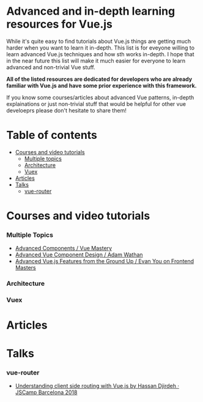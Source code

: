 # Advanced and in-depth learning resources for Vue.js
While it's quite easy to find tutorials about Vue.js things are getting much harder when you want to learn it in-depth. This list is for eveyone willing to learn advanced Vue.js techniques and how sth works in-depth. I hope that in the near future this list will make it much easier for everyone to learn advanced and non-trivial Vue stuff. 

**All of the listed resources are dedicated for developers who are already familiar with Vue.js and have some prior experience with this framework.**

If you know some courses/articles about advanced Vue patterns, in-depth explainations or just non-trivial stuff that would be helpful for other vue develoeprs please don't hesitate to share them!


# Table of contents

- <a href="##courses-and-video-tutorials">Courses and video tutorials</a>
  - <a href="#multiple-topics">Multiple topics</a>
  - <a href="#architecture">Architecture</a>
  - <a href="#vuex">Vuex</a>
- <a href="#articles">Articles</a>
- <a href="#talks">Talks</a>
  - <a href="#vue-router">vue-router</a>


# Courses and video tutorials

### Multiple Topics
- [Advanced Components / Vue Mastery](https://www.vuemastery.com/courses/advanced-components/the-introduction/)
- [Advanced Vue Component Design / Adam Wathan](https://adamwathan.me/advanced-vue-component-design/)
- [Advanced Vue.js Features from the Ground Up
 / Evan You on Frontend Masters](https://frontendmasters.com/courses/advanced-vue/)

### Architecture

###  Vuex

# Articles

# Talks

### vue-router
  - [Understanding client side routing with Vue.js by Hassan Djirdeh · JSCamp Barcelona 2018](https://www.youtube.com/watch?v=YFnimUl8Qjo) 
